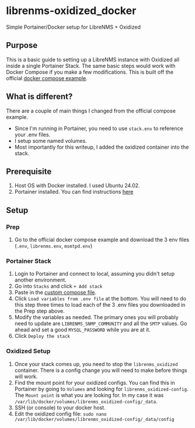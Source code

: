 # librenms-oxidized_docker
Simple Portainer/Docker setup for LibreNMS + Oxidized

## Purpose
This is a basic guide to setting up a LibreNMS instance with Oxidized all inside a single Portainer Stack. The same basic steps would work with Docker Compose if you make a few modifications. This is built off the official [docker compose example](https://github.com/librenms/docker/tree/master/examples/compose).

## What is different?
There are a couple of main things I changed from the official compose example.
* Since I'm running in Portainer, you need to use `stack.env` to reference your .env files.
* I setup some named volumes.
* Most importantly for this writeup, I added the oxidized container into the stack.

## Prerequisite
1. Host OS with Docker installed. I used Ubuntu 24.02.
2. Portainer installed. You can find instructions [here](https://docs.portainer.io/start/install-ce/server/docker/linux)

## Setup

### Prep
1. Go to the official docker compose example and download the 3 env files (`.env`, `librenms.env`, `msmtpd.env`)

### Portainer Stack
1. Login to Portainer and connect to local, assuming you didn't setup another environment.
2. Go into `Stacks` and click `+ Add stack`
3. Paste in the [custom compose file](compose.yml).
4. Click `Load variables from .env file` at the bottom. You will need to do this step three times to load each of the 3 .env files you downloaded in the Prep step above.
5. Modify the variables as needed. The primary ones you will probably need to update are `LIBRENMS_SNMP_COMMUNITY` and all the `SMTP` values. Go ahead and set a good `MYSQL_PASSWORD` while you are at it.
6. Click `Deploy the stack`

### Oxidized Setup
1. Once your stack comes up, you need to stop the `librenms_oxidized` container. There is a config change you will need to make before things will work.
2. Find the mount point for your oxidized configs. You can find this in Portainer by going to `Volumes` and looking for `librenms_oxidized-config`. The `Mount point` is what you are looking for. In my case it was `/var/lib/docker/volumes/librenms_oxidized-config/_data`.
3. SSH (or console) to your docker host.
4. Edit the oxidized config file: `sudo nano /var/lib/docker/volumes/librenms_oxidized-config/_data/config`
